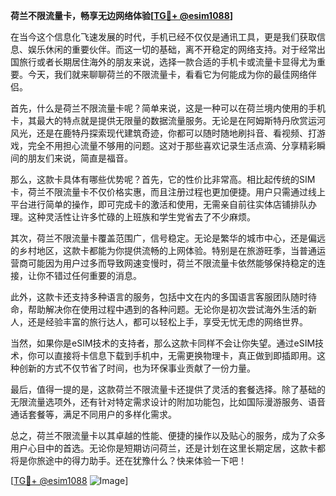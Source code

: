 **荷兰不限流量卡，畅享无边网络体验[[TG💪+ @esim1088](https://t.me/s/esim1088)]**

在当今这个信息化飞速发展的时代，手机已经不仅仅是通讯工具，更是我们获取信息、娱乐休闲的重要伙伴。而这一切的基础，离不开稳定的网络支持。对于经常出国旅行或者长期居住海外的朋友来说，选择一款合适的手机卡或流量卡显得尤为重要。今天，我们就来聊聊荷兰的不限流量卡，看看它为何能成为你的最佳网络伴侣。

首先，什么是荷兰不限流量卡呢？简单来说，这是一种可以在荷兰境内使用的手机卡，其最大的特点就是提供无限量的数据流量服务。无论是在阿姆斯特丹欣赏运河风光，还是在鹿特丹探索现代建筑奇迹，你都可以随时随地刷抖音、看视频、打游戏，完全不用担心流量不够用的问题。这对于那些喜欢记录生活点滴、分享精彩瞬间的朋友们来说，简直是福音。

那么，这款卡具体有哪些优势呢？首先，它的性价比非常高。相比起传统的SIM卡，荷兰不限流量卡不仅价格实惠，而且注册过程也更加便捷。用户只需通过线上平台进行简单的操作，即可完成卡的激活和使用，无需亲自前往实体店铺排队办理。这种灵活性让许多忙碌的上班族和学生党省去了不少麻烦。

其次，荷兰不限流量卡覆盖范围广，信号稳定。无论是繁华的城市中心，还是偏远的乡村地区，这款卡都能为你提供流畅的上网体验。特别是在旅游旺季，当普通运营商可能因为用户过多而导致网速变慢时，荷兰不限流量卡依然能够保持稳定的连接，让你不错过任何重要的消息。

此外，这款卡还支持多种语言的服务，包括中文在内的多国语言客服团队随时待命，帮助解决你在使用过程中遇到的各种问题。无论你是初次尝试海外生活的新人，还是经验丰富的旅行达人，都可以轻松上手，享受无忧无虑的网络世界。

当然，如果你是eSIM技术的支持者，那么这款卡同样不会让你失望。通过eSIM技术，你可以直接将卡信息下载到手机中，无需更换物理卡，真正做到即插即用。这种创新的方式不仅节省了时间，也为环保事业贡献了一份力量。

最后，值得一提的是，这款荷兰不限流量卡还提供了灵活的套餐选择。除了基础的无限流量选项外，还有针对特定需求设计的附加功能包，比如国际漫游服务、语音通话套餐等，满足不同用户的多样化需求。

总之，荷兰不限流量卡以其卓越的性能、便捷的操作以及贴心的服务，成为了众多用户心目中的首选。无论你是短期访问荷兰，还是计划在这里长期定居，这款卡都将是你旅途中的得力助手。还在犹豫什么？快来体验一下吧！

[[TG💪+ @esim1088](https://t.me/s/esim1088) ![Image](https://i.postimg.cc/4NQfJmqS/Snipaste-2025-05-13-00-14-12.png)]